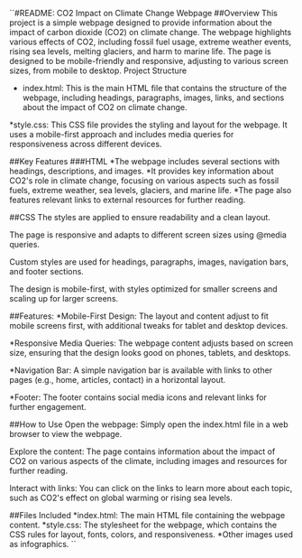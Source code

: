 ``#README: CO2 Impact on Climate Change Webpage
##Overview
This project is a simple webpage designed to provide information about the impact of carbon dioxide (CO2) on climate change. The webpage highlights various effects of CO2, including fossil fuel usage, extreme weather events, rising sea levels, melting glaciers, and harm to marine life. The page is designed to be mobile-friendly and responsive, adjusting to various screen sizes, from mobile to desktop.
Project Structure
* index.html: This is the main HTML file that contains the structure of the webpage, including headings, paragraphs, images, links, and sections about the impact of CO2 on climate change.

*style.css: This CSS file provides the styling and layout for the webpage. It uses a mobile-first approach and includes media queries for responsiveness across different devices.

##Key Features
###HTML
*The webpage includes several sections with headings, descriptions, and images.
*It provides key information about CO2's role in climate change, focusing on various aspects such as fossil fuels, extreme weather, sea levels, glaciers, and marine life.
*The page also features relevant links to external resources for further reading.

##CSS
The styles are applied to ensure readability and a clean layout.


The page is responsive and adapts to different screen sizes using @media queries.


Custom styles are used for headings, paragraphs, images, navigation bars, and footer sections.


The design is mobile-first, with styles optimized for smaller screens and scaling up for larger screens.


##Features:
*Mobile-First Design: The layout and content adjust to fit mobile screens first, with additional tweaks for tablet and desktop devices.

*Responsive Media Queries: The webpage content adjusts based on screen size, ensuring that the design looks good on phones, tablets, and desktops.

*Navigation Bar: A simple navigation bar is available with links to other pages (e.g., home, articles, contact) in a horizontal layout.

*Footer: The footer contains social media icons and relevant links for further engagement.


##How to Use
Open the webpage: Simply open the index.html file in a web browser to view the webpage.

Explore the content: The page contains information about the impact of CO2 on various aspects of the climate, including images and resources for further reading.


Interact with links: You can click on the links to learn more about each topic, such as CO2's effect on global warming or rising sea levels.


##Files Included
*index.html: The main HTML file containing the webpage content.
*style.css: The stylesheet for the webpage, which contains the CSS rules for layout, fonts, colors, and responsiveness.
*Other images used as infographics.
``

